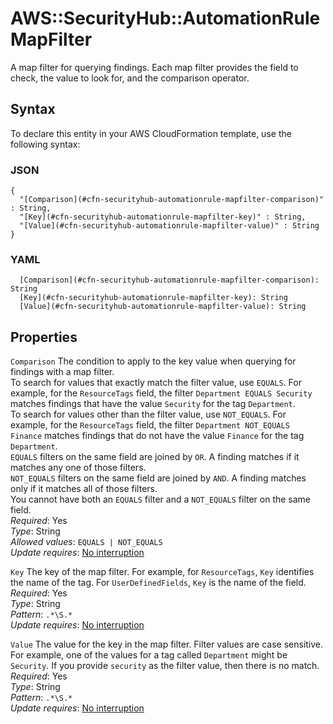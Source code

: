 # AWS::SecurityHub::AutomationRule MapFilter<a name="aws-properties-securityhub-automationrule-mapfilter"></a>

A map filter for querying findings\. Each map filter provides the field to check, the value to look for, and the comparison operator\.

## Syntax<a name="aws-properties-securityhub-automationrule-mapfilter-syntax"></a>

To declare this entity in your AWS CloudFormation template, use the following syntax:

### JSON<a name="aws-properties-securityhub-automationrule-mapfilter-syntax.json"></a>

```
{
  "[Comparison](#cfn-securityhub-automationrule-mapfilter-comparison)" : String,
  "[Key](#cfn-securityhub-automationrule-mapfilter-key)" : String,
  "[Value](#cfn-securityhub-automationrule-mapfilter-value)" : String
}
```

### YAML<a name="aws-properties-securityhub-automationrule-mapfilter-syntax.yaml"></a>

```
  [Comparison](#cfn-securityhub-automationrule-mapfilter-comparison): String
  [Key](#cfn-securityhub-automationrule-mapfilter-key): String
  [Value](#cfn-securityhub-automationrule-mapfilter-value): String
```

## Properties<a name="aws-properties-securityhub-automationrule-mapfilter-properties"></a>

`Comparison`  <a name="cfn-securityhub-automationrule-mapfilter-comparison"></a>
The condition to apply to the key value when querying for findings with a map filter\.  
To search for values that exactly match the filter value, use `EQUALS`\. For example, for the `ResourceTags` field, the filter `Department EQUALS Security` matches findings that have the value `Security` for the tag `Department`\.  
To search for values other than the filter value, use `NOT_EQUALS`\. For example, for the `ResourceTags` field, the filter `Department NOT_EQUALS Finance` matches findings that do not have the value `Finance` for the tag `Department`\.  
 `EQUALS` filters on the same field are joined by `OR`\. A finding matches if it matches any one of those filters\.  
 `NOT_EQUALS` filters on the same field are joined by `AND`\. A finding matches only if it matches all of those filters\.  
You cannot have both an `EQUALS` filter and a `NOT_EQUALS` filter on the same field\.  
*Required*: Yes  
*Type*: String  
*Allowed values*: `EQUALS | NOT_EQUALS`  
*Update requires*: [No interruption](https://docs.aws.amazon.com/AWSCloudFormation/latest/UserGuide/using-cfn-updating-stacks-update-behaviors.html#update-no-interrupt)

`Key`  <a name="cfn-securityhub-automationrule-mapfilter-key"></a>
The key of the map filter\. For example, for `ResourceTags`, `Key` identifies the name of the tag\. For `UserDefinedFields`, `Key` is the name of the field\.  
*Required*: Yes  
*Type*: String  
*Pattern*: `.*\S.*`  
*Update requires*: [No interruption](https://docs.aws.amazon.com/AWSCloudFormation/latest/UserGuide/using-cfn-updating-stacks-update-behaviors.html#update-no-interrupt)

`Value`  <a name="cfn-securityhub-automationrule-mapfilter-value"></a>
The value for the key in the map filter\. Filter values are case sensitive\. For example, one of the values for a tag called `Department` might be `Security`\. If you provide `security` as the filter value, then there is no match\.  
*Required*: Yes  
*Type*: String  
*Pattern*: `.*\S.*`  
*Update requires*: [No interruption](https://docs.aws.amazon.com/AWSCloudFormation/latest/UserGuide/using-cfn-updating-stacks-update-behaviors.html#update-no-interrupt)